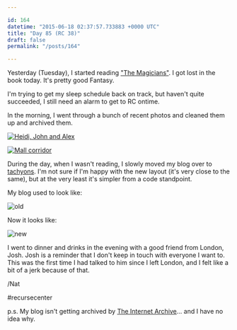 ```yaml
---

id: 164
datetime: "2015-06-18 02:37:57.733883 +0000 UTC"
title: "Day 85 (RC 38)"
draft: false
permalink: "/posts/164"

---
```


Yesterday (Tuesday), I started reading ["The Magicians"](https://www.goodreads.com/book/show/6101718-the-magicians). I got lost in the book today. It's pretty good Fantasy.

I'm trying to get my sleep schedule back on track, but haven't quite succeeded, I still need an alarm to get to RC ontime.

In the morning, I went through a bunch of recent photos and cleaned them up and archived them.

<a href="https://www.flickr.com/photos/icco/18866346446" title="Heidi, John and Alex by Nat Welch, on Flickr"><img src="https://c1.staticflickr.com/1/465/18866346446_eb5afa3ed7_c.jpg" alt="Heidi, John and Alex"></a>

<a href="https://www.flickr.com/photos/icco/18892627285" title="Mall corridor by Nat Welch, on Flickr"><img src="https://c2.staticflickr.com/6/5330/18892627285_74eeb3a633_z.jpg" alt="Mall corridor"></a>

During the day, when I wasn't reading, I slowly moved my blog over to [tachyons](http://tachyons.io/). I'm not sure if I'm happy with the new layout (it's very close to the same), but at the very least it's simpler from a code standpoint.

My blog used to look like:

![old](http://cl.natw.me/bfmF/d)

Now it looks like:

![new](http://cl.natw.me/bfDR/d)

I went to dinner and drinks in the evening with a good friend from London, Josh. Josh is a reminder that I don't keep in touch with everyone I want to. This was the first time I had talked to him since I left London, and I felt like a bit of a jerk because of that.

/Nat

#recursecenter

p.s. My blog isn't getting archived by [The Internet Archive](https://archive.org/)... and I have no idea why.
